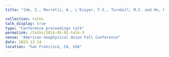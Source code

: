 ```yaml
---
title: "[He, Z., Merrelli, A., L'Ecuyer, T.S., Turnbull, M.C. and He, F., Estimation of Equilibrium Climate States from Short Nonequilibrium Simulations of 3-D Exoplanet Climate Models](https://agu.confex.com/agu/fm23/meetingapp.cgi/Paper/1271122)"

collection: talks
talk_display: true
type: "Conference proceedings talk"
permalink: /talks/2014-03-01-talk-3
venue: "American Geophysical Union Fall Conference"
date: 2023-12-14
location: "San Francisco, CA, USA"
---
```

